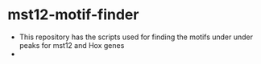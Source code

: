 # mst12-motif-finder

- This repository has the scripts used for finding the motifs under under peaks for mst12 and Hox genes
- 
